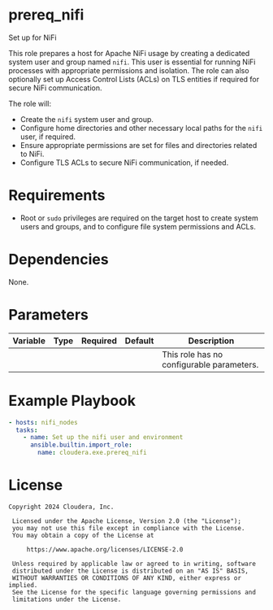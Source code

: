 # prereq_nifi

Set up for NiFi

This role prepares a host for Apache NiFi usage by creating a dedicated system user and group named `nifi`. This user is essential for running NiFi processes with appropriate permissions and isolation. The role can also optionally set up Access Control Lists (ACLs) on TLS entities if required for secure NiFi communication.

The role will:
- Create the `nifi` system user and group.
- Configure home directories and other necessary local paths for the `nifi` user, if required.
- Ensure appropriate permissions are set for files and directories related to NiFi.
- Configure TLS ACLs to secure NiFi communication, if needed.

# Requirements

- Root or `sudo` privileges are required on the target host to create system users and groups, and to configure file system permissions and ACLs.

# Dependencies

None.

# Parameters

| Variable | Type | Required | Default | Description |
| --- | --- | --- | --- | --- |
| | | | | This role has no configurable parameters. |

# Example Playbook

```yaml
- hosts: nifi_nodes
  tasks:
    - name: Set up the nifi user and environment
      ansible.builtin.import_role:
        name: cloudera.exe.prereq_nifi
```

# License

```
Copyright 2024 Cloudera, Inc.

 Licensed under the Apache License, Version 2.0 (the "License");
 you may not use this file except in compliance with the License.
 You may obtain a copy of the License at

     https://www.apache.org/licenses/LICENSE-2.0

 Unless required by applicable law or agreed to in writing, software
 distributed under the License is distributed on an "AS IS" BASIS,
 WITHOUT WARRANTIES OR CONDITIONS OF ANY KIND, either express or implied.
 See the License for the specific language governing permissions and
 limitations under the License.
```
